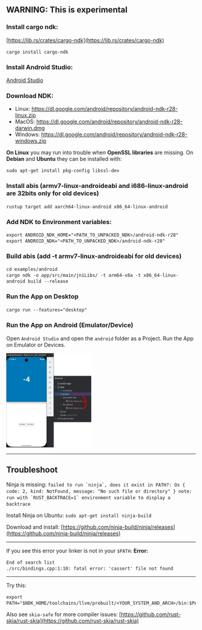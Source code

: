 ## WARNING: This is experimental

### Install cargo ndk:
[https://lib.rs/crates/cargo-ndk](https://lib.rs/crates/cargo-ndk)
```
cargo install cargo-ndk
```
### Install Android Studio:
[Android Studio](https://developer.android.com/studio)

### Download NDK:
- Linux: https://dl.google.com/android/repository/android-ndk-r28-linux.zip
- MacOS: https://dl.google.com/android/repository/android-ndk-r28-darwin.dmg
- Windows: https://dl.google.com/android/repository/android-ndk-r28-windows.zip

**On Linux** you may run into trouble when **OpenSSL libraries** are missing. On **Debian** and **Ubuntu** they can be installed with:
```
sudo apt-get install pkg-config libssl-dev
```

### Install abis (armv7-linux-androideabi and i686-linux-android are 32bits only for old devices)
```
rustup target add aarch64-linux-android x86_64-linux-android
```

### Add NDK to Environment variables:
```
export ANDROID_NDK_HOME="<PATH_TO_UNPACKED_NDK>/android-ndk-r28"
export ANDROID_NDK="<PATH_TO_UNPACKED_NDK>/android-ndk-r28"
```

### Build abis (add -t armv7-linux-androideabi for old devices)
```
cd examples/android
cargo ndk -o app/src/main/jniLibs/ -t arm64-v8a -t x86_64-linux-android build --release
```

### Run the App on Desktop
`cargo run --features="desktop"`

### Run the App on Android (Emulator/Device)
Open `Android Studio` and open the `android` folder as a Project. Run the App on Emulator or Devices.

<img  src="DroidScreenshot.png" alt="Android Demo" height="250"/>

------

## Troubleshoot
Ninja is missing:
```failed to run `ninja`, does it exist in PATH?: Os { code: 2, kind: NotFound, message: "No such file or directory" }
  note: run with `RUST_BACKTRACE=1` environment variable to display a backtrace```

Install Ninja on Ubuntu:
`sudo apt-get install ninja-build`

Download and install: [https://github.com/ninja-build/ninja/releases](https://github.com/ninja-build/ninja/releases)

------
If you see this error your linker is not in your `$PATH`:
**Error:**
```
End of search list 
./src/bindings.cpp:1:10: fatal error: 'cassert' file not found
```
------
Try this:
```
export PATH="$NDK_HOME/toolchains/llvm/prebuilt/<YOUR_SYSTEM_AND_ARCH>/bin:$PATH"
```
Also see `skia-safe` for more compiler issues:
[https://github.com/rust-skia/rust-skia](https://github.com/rust-skia/rust-skia)